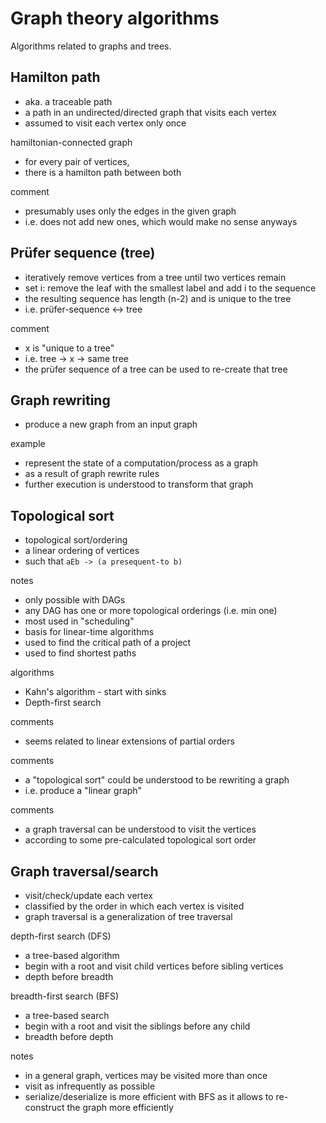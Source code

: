 
<!-- ======================================================================= -->
# Graph theory algorithms

Algorithms related to graphs and trees.

<!-- ======================================================================= -->
## Hamilton path

* aka. a traceable path
* a path in an undirected/directed graph that visits each vertex
* assumed to visit each vertex only once

hamiltonian-connected graph

* for every pair of vertices,
* there is a hamilton path between both

comment

* presumably uses only the edges in the given graph
* i.e. does not add new ones, which would make no sense anyways

<!-- ======================================================================= -->
## Prüfer sequence (tree)

* iteratively remove vertices from a tree until two vertices remain
* set i: remove the leaf with the smallest label and add i to the sequence
* the resulting sequence has length (n-2) and is unique to the tree
* i.e. prüfer-sequence <-> tree

comment

* x is "unique to a tree"
* i.e. tree -> x -> same tree
* the prüfer sequence of a tree can be used to re-create that tree

<!-- ======================================================================= -->
## Graph rewriting

* produce a new graph from an input graph

example

* represent the state of a computation/process as a graph
* as a result of graph rewrite rules
* further execution is understood to transform that graph

<!-- ======================================================================= -->
## Topological sort

* topological sort/ordering
* a linear ordering of vertices
* such that `aEb -> (a presequent-to b)`

notes

* only possible with DAGs
* any DAG has one or more topological orderings (i.e. min one)
* most used in "scheduling"
* basis for linear-time algorithms
* used to find the critical path of a project
* used to find shortest paths

algorithms

* Kahn's algorithm - start with sinks
* Depth-first search

comments

* seems related to linear extensions of partial orders

comments

* a "topological sort" could be understood to be rewriting a graph
* i.e. produce a "linear graph"

comments

* a graph traversal can be understood to visit the vertices
* according to some pre-calculated topological sort order

<!-- ======================================================================= -->
## Graph traversal/search

* visit/check/update each vertex
* classified by the order in which each vertex is visited
* graph traversal is a generalization of tree traversal

depth-first search (DFS)

* a tree-based algorithm
* begin with a root and visit child vertices before sibling vertices
* depth before breadth

breadth-first search (BFS)

* a tree-based search
* begin with a root and visit the siblings before any child
* breadth before depth

notes

* in a general graph, vertices may be visited more than once
* visit as infrequently as possible
* serialize/deserialize is more efficient with BFS as it allows
  to re-construct the graph more efficiently
